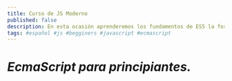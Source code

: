 ```yaml
---
title: Curso de JS Moderno
published: false
description: En esta ocasión aprenderemos los fundamentos de ES5 la forma moderna de hacer js 
tags: #español #js #begginers #javascript #ecmascript
---
```


# *EcmaScript para principiantes.*
